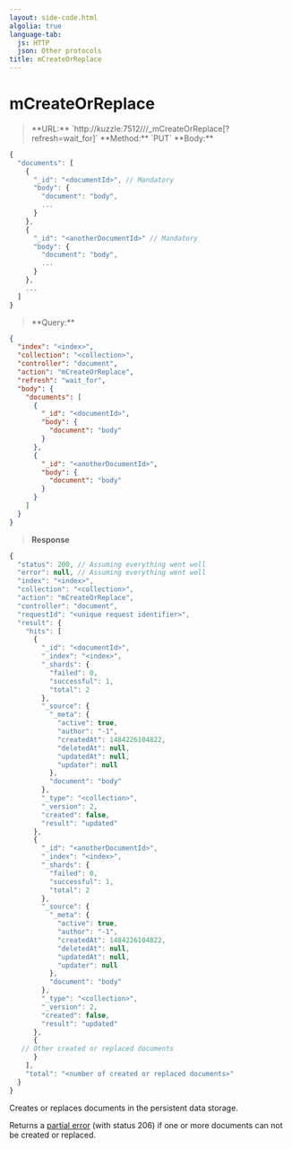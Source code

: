 ```yaml
---
layout: side-code.html
algolia: true
language-tab:
  js: HTTP
  json: Other protocols
title: mCreateOrReplace
---
```


# mCreateOrReplace


<blockquote class="js">
<p>
**URL:** `http://kuzzle:7512/<index>/<collection>/_mCreateOrReplace[?refresh=wait_for]`  
**Method:** `PUT`  
**Body:**
</p>
</blockquote>


```js
{
  "documents": [
    {
      "_id": "<documentId>", // Mandatory
      "body": {
        "document": "body",
        ...
      }
    },
    {
      "_id": "<anotherDocumentId>" // Mandatory
      "body": {
        "document": "body",
        ...
      }
    },
    ...
  ]
}
```


<blockquote class="json">
<p>
**Query:**
</p>
</blockquote>


```json
{
  "index": "<index>",
  "collection": "<collection>",
  "controller": "document",
  "action": "mCreateOrReplace",
  "refresh": "wait_for",
  "body": {
    "documents": [
      {
        "_id": "<documentId>",
        "body": {
          "document": "body"
        }
      },
      {
        "_id": "<anotherDocumentId>",
        "body": {
          "document": "body"
        }
      }
    ]
  }
}
```

>**Response**

```javascript
{
  "status": 200, // Assuming everything went well
  "error": null, // Assuming everything went well
  "index": "<index>",
  "collection": "<collection>",
  "action": "mCreateOrReplace",
  "controller": "document",
  "requestId": "<unique request identifier>",
  "result": {
    "hits": [
      {
        "_id": "<documentId>",
        "_index": "<index>",
        "_shards": {
          "failed": 0,
          "successful": 1,
          "total": 2
        },
        "_source": {
          "_meta": {
            "active": true,
            "author": "-1",
            "createdAt": 1484226104822,
            "deletedAt": null,
            "updatedAt": null,
            "updater": null
          },
          "document": "body"
        },
        "_type": "<collection>",
        "_version": 2,
        "created": false,
        "result": "updated"
      },
      {
        "_id": "<anotherDocumentId>",
        "_index": "<index>",
        "_shards": {
          "failed": 0,
          "successful": 1,
          "total": 2
        },
        "_source": {
          "_meta": {
            "active": true,
            "author": "-1",
            "createdAt": 1484226104822,
            "deletedAt": null,
            "updatedAt": null,
            "updater": null
          },
          "document": "body"
        },
        "_type": "<collection>",
        "_version": 2,
        "created": false,
        "result": "updated"
      },
      {
   // Other created or replaced documents
      }
    ],
    "total": "<number of created or replaced documents>"
  }
}
```

Creates or replaces documents in the persistent data storage.

Returns a [partial error](#partialerror) (with status 206) if one or more documents can not be created or replaced.
